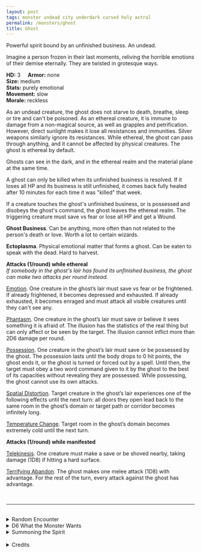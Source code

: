 ```yaml
---
layout: post
tags: monster undead city underdark cursed holy astral
permalink: /monsters/ghost
title: Ghost
---
```


Powerful spirit bound by an unfinished business. An undead.

Imagine a person frozen in their last moments, reliving the horrible emotions of their demise eternally. They are twisted in grotesque ways.

**HD:** 3  &nbsp; &nbsp;  **Armor:** none <br>
**Size:** medium <br>
**Stats:** purely emotional <br>
**Movement:** slow <br>
**Morale:** reckless <br>

As an undead creature, the ghost does not starve to death, breathe, sleep or tire and can't be poisoned. As an ethereal creature, it is immune to damage from a non-magical source, as well as grapples and petrification. However, direct sunlight makes it lose all resistances and immunities. Silver weapons similarly ignore its resistances. While ethereal, the ghost can pass through anything, and it cannot be affected by physical creatures. The ghost is ethereal by default.

Ghosts can see in the dark, and in the ethereal realm and the material plane at the same time.

A ghost can only be killed when its unfinished business is resolved. If it loses all HP and its business is still unfinished, it comes back fully healed after 10 minutes for each time it was "killed" that week.

If a creature touches the ghost's unfinished business, or is possessed and disobeys the ghost's command, the ghost leaves the ethereal realm. The triggering creature must save vs fear or lose all HP and get a Wound.

<span class="alchemy">**Ghost Business**. Can be anything, more often than not related to the person's death or love. Worth a lot to certain wizards.</span>

<span class="alchemy">**Ectoplasma**. Physical emotional matter that forms a ghost. Can be eaten to speak with the dead. Hard to harvest.</span>

**Attacks (1/round) while ethereal**<br>
*If somebody in the ghost's lair has found its unfinished business, the ghost can make two attacks per round instead.*

<ins>Emotion</ins>. One creature in the ghost’s lair must save vs fear or be frightened. If already frightened, it becomes depressed and exhausted. If already exhausted, it becomes enraged and must attack all visible creatures until they can't see any.

<ins>Phantasm</ins>. One creature in the ghost’s lair must save or believe it sees something it is afraid of. The illusion has the statistics of the real thing but can only affect or be seen by the target. The illusion cannot inflict more than 2D6 damage per round.

<ins>Possession</ins>. One creature in the ghost’s lair must save or be possessed by the ghost. The possession lasts until the body drops to 0 hit points, the ghost ends it, or the ghost is turned or forced out by a spell. Until then, the target must obey a two word command given to it by the ghost to the best of its capacities without revealing they are possessed. While possessing, the ghost cannot use its own attacks.

<ins>Spatial Distortion</ins>. Target creature in the ghost’s lair experiences one of the following effects until the next turn: all doors they open lead back to the same room in the ghost’s domain or target path or corridor becomes infinitely long.

<ins>Temperature Change</ins>. Target room in the ghost’s domain becomes extremely cold until the next turn.

**Attacks (1/round) while manifested**

<ins>Telekinesis</ins>. One creature must make a save or be shoved nearby, taking damage (1D8) if hitting a hard surface.

<ins>Terrifying Abandon</ins>. The ghost makes one melee attack (1D8) with advantage. For the rest of the turn, every attack against the ghost has advantage.


<br>

---

<br>

<details markdown="1">
<summary>Random Encounter</summary>

1. **Monster:** 1 ghost & 1D4 [animus](/monsters/animus)
1. **Lair:**  An abandoned house. <br>    &nbsp; OR <br>    **Omen:** The temperature drops several degrees and you get goosebumps.
1. **Spoor:** A creature, numbed by terror.
1. **Tracks:** Soft cries and whispers in the wind.
1. **Trace:** A window cracks.
1. **Trace:** The lights are snuffed.
</details>

<details markdown="1">
<summary>D6 What the Monster Wants</summary>

1. Their body to be found and buried with sacred rites.
1. Revenge on their murderer and their descendants.
1. Their discovery to be properly credited to them.
1. To live an event one last time through possession.
1. For their lover to acknowledge and forgive them.
1. Ruin the person who ruined them.  

</details>

<details markdown="1">
<summary>Summoning the Spirit</summary>

If you know the spell [Occult Consultation](https://saltygoo.github.io/2020/11/13/occult-consultation/), you can alter it in such a way for a minimum of 3 Spell Dice:

**Summon Ghost** <br>

You summon one ghost, which uses its pure dread ability on you. It will then attempt to possess one creature it deems a good vessel. if it can't, it will disappear in [dice] rounds.
</details>

<br>

<details markdown="1">
<summary>Credits</summary>
This version of the ghost is greatly inspired by Dael Kingsmill [design](https://www.youtube.com/watch?v=RlHom7zSWD0&ab_channel=MonarchsFactory) — SaltyGoo
</details>
